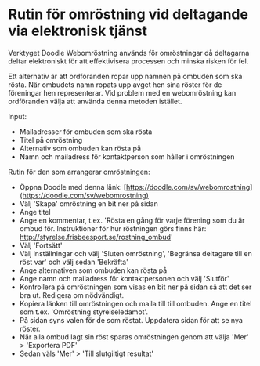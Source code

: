 # Rutin för omröstning vid deltagande via elektronisk tjänst

Verktyget Doodle Webomröstning används för omröstningar då deltagarna deltar elektroniskt för att effektivisera processen 
och minska risken för fel. 

Ett alternativ är att ordföranden ropar upp namnen på ombuden som ska rösta. När ombudets namn ropats upp avget hen 
sina röster för de föreningar hen representerar. Vid problem med en webomröstning kan ordföranden välja att använda denna metoden istället.


Input:

* Mailadresser för ombuden som ska rösta
* Titel på omröstning
* Alternativ som ombuden kan rösta på
* Namn och mailadress för kontaktperson som håller i omröstningen


Rutin för den som arrangerar omröstningen:

* Öppna Doodle med denna länk: [https://doodle.com/sv/webomrostning](https://doodle.com/sv/webomrostning)
* Välj 'Skapa' omröstning en bit ner på sidan
* Ange titel
* Ange en kommentar, t.ex. 'Rösta en gång för varje förening som du är ombud för. Instruktioner för hur röstningen görs finns här: http://styrelse.frisbeesport.se/rostning_ombud'
* Välj 'Fortsätt'
* Välj inställningar och välj 'Sluten omröstning', 'Begränsa deltagare till en röst var' och välj sedan 'Bekräfta'
* Ange alternativen som ombuden kan rösta på
* Ange namn och mailadress för kontaktpersonen och välj 'Slutför'
* Kontrollera på omröstningen som visas en bit ner på sidan så att det ser bra ut. Redigera om nödvändigt.
* Kopiera länken till omröstningen och maila till till ombuden. Ange en titel som t.ex. 'Omröstning styrelseledamot'.
* På sidan syns valen för de som röstat. Uppdatera sidan för att se nya röster.
* När alla ombud lagt sin röst sparas omröstningen genom att välja 'Mer' > 'Exportera PDF'
* Sedan väls 'Mer' > 'Till slutgiltigt resultat'




